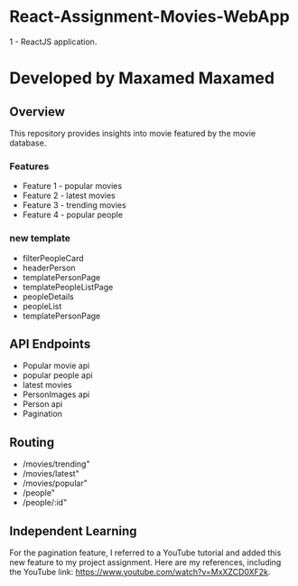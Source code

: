 # React-Assignment-Movies-WebApp
1 - ReactJS application.
# Developed by Maxamed Maxamed


## Overview

This repository provides insights into movie featured by the movie database.

### Features

+ Feature 1 - popular movies 
+ Feature 2 - latest movies
+ Feature 3 - trending movies
+ Feature 4 - popular people  

### new template
+ filterPeopleCard
+ headerPerson 
+ templatePersonPage
+ templatePeopleListPage
+ peopleDetails
+ peopleList
+ templatePersonPage


## API Endpoints
+ Popular movie api 
+ popular people  api 
+ latest movies
+ PersonImages api 
+ Person api 
+ Pagination

## Routing
+ /movies/trending" 
+ /movies/latest" 
+ /movies/popular" 
+ /people" 
+ /people/:id" 


## Independent Learning
For the pagination feature, I referred to a YouTube tutorial and added this new feature to my project assignment. Here are my references, including the YouTube link: https://www.youtube.com/watch?v=MxXZCD0XF2k.
